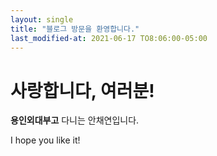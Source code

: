 ```yaml
---
layout: single
title: "블로그 방문을 환영합니다."
last_modified-at: 2021-06-17 TO8:06:00-05:00
---
```


# 사랑합니다, 여러분!
**용인외대부고** 다니는 안채연입니다.

I hope you like it!

